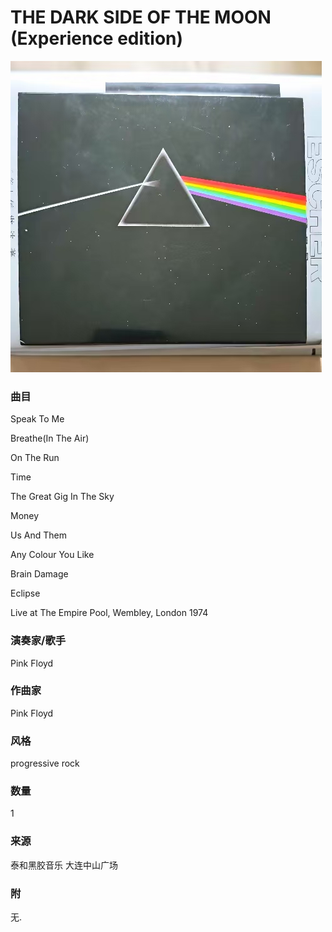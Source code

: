 # THE DARK SIDE OF THE MOON (Experience edition)
![_](./cover.jpg)
### 曲目
Speak To Me

Breathe(In The Air)

On The Run

Time

The Great Gig In The Sky

Money

Us And Them

Any Colour You Like

Brain Damage

Eclipse

Live at The Empire Pool, Wembley, London 1974
### 演奏家/歌手
Pink Floyd
### 作曲家
Pink Floyd
### 风格
progressive rock
### 数量
1
### 来源
泰和黑胶音乐 大连中山广场
### 附
无.
